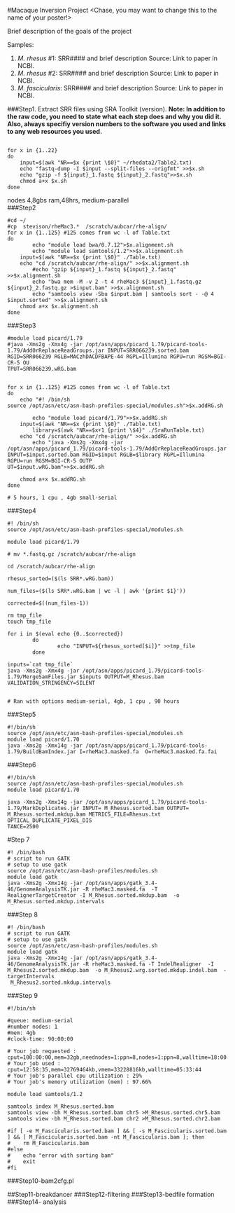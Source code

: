 #Macaque Inversion Project <Chase, you may want to change this to the name of your poster!>

Brief description of the goals of the project

Samples:
1. _M. rhesus_ #1: SRR#### and brief description
    Source: Link to paper in NCBI.
2. _M. rhesus_ #2: SRR#### and brief description
    Source: Link to paper in NCBI.
3. _M. fascicularis_: SRR#### and brief description
    Source: Link to paper in NCBI.

###Step1. Extract SRR files using SRA Toolkit (version). 
**Note: In addition to the raw code, you need to state what each step does and why you did it. Also, always specifiy version numbers to the software you used and links to any web resources you used.**

```

for x in {1..22}   
do
    input=$(awk "NR==$x {print \$0}" ~/rhedata2/Table2.txt)
    echo "fastq-dump -I $input --split-files --origfmt" >>$x.sh
    echo "gzip -f ${input}_1.fastq ${input}_2.fastq">>$x.sh 
    chmod a+x $x.sh
done
```

 nodes 4,8gbs ram,48hrs, medium-parallel                                                                                                                                                               
###Step2
```
#cd ~/                                                                                                                                                                                                  
#cp  stevison/rheMac3.*  /scratch/aubcar/rhe-align/                                                                                                                                                     
for x in {1..125} #125 comes from wc -l of Table.txt                                                                                                                                                    
do
        echo "module load bwa/0.7.12">$x.alignment.sh
        echo "module load samtools/1.2">>$x.alignment.sh
    input=$(awk "NR==$x {print \$0}" ./Table.txt)
    echo "cd /scratch/aubcar/rhe-align/" >>$x.alignment.sh
        #echo "gzip ${input}_1.fastq ${input}_2.fastq" >>$x.alignment.sh                                                                                                                                
        echo "bwa mem -M -v 2 -t 4 rheMac3 ${input}_1.fastq.gz ${input}_2.fastq.gz >$input.bam" >>$x.alignment.sh
        echo "samtools view -Sbu $input.bam | samtools sort - -@ 4 $input.sorted" >>$x.alignment.sh
    chmod a+x $x.alignment.sh
done
```

###Step3
```
#module load picard/1.79
#java -Xms2g -Xmx4g -jar /opt/asn/apps/picard_1.79/picard-tools-1.79/AddOrReplaceReadGroups.jar INPUT=SRR066239.sorted.bam RGID=SRR066239 RGLB=MACzhDACDFBAPE-44 RGPL=Illumina RGPU=run RGSM=BGI-CR-5 OU
TPUT=SRR066239.wRG.bam  


for x in {1..125} #125 comes from wc -l of Table.txt
do 
    echo "#! /bin/sh 
source /opt/asn/etc/asn-bash-profiles-special/modules.sh">$x.addRG.sh

        echo "module load picard/1.79">>$x.addRG.sh
    input=$(awk "NR==$x {print \$0}" ./Table.txt)
        library=$(awk "NR==$x+1 {print \$4}" ./SraRunTable.txt)
    echo "cd /scratch/aubcar/rhe-align/" >>$x.addRG.sh
        echo "java -Xms2g -Xmx4g -jar /opt/asn/apps/picard_1.79/picard-tools-1.79/AddOrReplaceReadGroups.jar INPUT=$input.sorted.bam RGID=$input RGLB=$library RGPL=Illumina RGPU=run RGSM=BGI-CR-5 OUTP
UT=$input.wRG.bam">>$x.addRG.sh

    chmod a+x $x.addRG.sh
done

# 5 hours, 1 cpu , 4gb small-serial 
```

###Step4

```
#! /bin/sh 
source /opt/asn/etc/asn-bash-profiles-special/modules.sh

module load picard/1.79

# mv *.fastq.gz /scratch/aubcar/rhe-align

cd /scratch/aubcar/rhe-align 

rhesus_sorted=($(ls SRR*.wRG.bam))

num_files=($(ls SRR*.wRG.bam | wc -l | awk '{print $1}'))

corrected=$((num_files-1))

rm tmp_file
touch tmp_file

for i in $(eval echo {0..$corrected})
        do      
                echo "INPUT=${rhesus_sorted[$i]}" >>tmp_file
        done

inputs=`cat tmp_file`
java -Xms2g -Xmx4g -jar /opt/asn/apps/picard_1.79/picard-tools-1.79/MergeSamFiles.jar $inputs OUTPUT=M_Rhesus.bam VALIDATION_STRINGENCY=SILENT


# Ran with options medium-serial, 4gb, 1 cpu , 90 hours 
```

###Step5
```
#!/bin/sh
source /opt/asn/etc/asn-bash-profiles-special/modules.sh
module load picard/1.70
java -Xms2g -Xmx14g -jar /opt/asn/apps/picard_1.79/picard-tools-1.79/BuildBamIndex.jar I=rheMac3.masked.fa  O=rheMac3.masked.fa.fai
```

###Step6
```
#!/bin/sh
source /opt/asn/etc/asn-bash-profiles-special/modules.sh
module load picard/1.70

java -Xms2g -Xmx14g -jar /opt/asn/apps/picard_1.79/picard-tools-1.79/MarkDuplicates.jar INPUT= M_Rhesus.sorted.bam OUTPUT= M_Rhesus.sorted.mkdup.bam METRICS_FILE=Rhesus.txt OPTICAL_DUPLICATE_PIXEL_DIS
TANCE=2500 
```

#Step 7
```
#! /bin/bash
# script to run GATK
# setup to use gatk
source /opt/asn/etc/asn-bash-profiles/modules.sh
module load gatk 
java -Xms2g -Xmx14g -jar /opt/asn/apps/gatk_3.4-46/GenomeAnalysisTK.jar -R rheMac3.masked.fa  -T RealignerTargetCreator -I M_Rhesus.sorted.mkdup.bam  -o M_Rhesus.sorted.mkdup.intervals
```

###Step 8
```
#! /bin/bash
# script to run GATK
# setup to use gatk
source /opt/asn/etc/asn-bash-profiles/modules.sh
module load gatk 
java -Xms2g -Xmx14g -jar /opt/asn/apps/gatk_3.4-46/GenomeAnalysisTK.jar -R rheMac3.masked.fa -T IndelRealigner  -I M_Rhesus2.sorted.mkdup.bam  -o M_Rhesus2.wrg.sorted.mkdup.indel.bam  -targetIntervals
 M_Rhesus2.sorted.mkdup.intervals
```

###Step 9
```
#!/bin/sh

#queue: medium-serial
#number nodes: 1
#mem: 4gb
#clock-time: 90:00:00 

# Your job requested : cput=100:00:00,mem=32gb,neednodes=1:ppn=8,nodes=1:ppn=8,walltime=18:00:00
# Your job used : cput=12:58:35,mem=32769464kb,vmem=33228816kb,walltime=05:33:44
# Your job's parallel cpu utilization : 29%
# Your job's memory utilization (mem) : 97.66%

module load samtools/1.2

samtools index M_Rhesus.sorted.bam
samtools view -bh M_Rhesus.sorted.bam chr5 >M_Rhesus.sorted.chr5.bam
samtools view -bh M_Rhesus.sorted.bam chr2 >M_Rhesus.sorted.chr2.bam

#if [ -e M_Fascicularis.sorted.bam ] && [ -s M_Fascicularis.sorted.bam ] && [ M_Fascicularis.sorted.bam -nt M_Fascicularis.bam ]; then
#    rm M_Fascicularis.bam
#else
#    echo "error with sorting bam"
#    exit
#fi

```

###Step10-bam2cfg.pl

##Step11-breakdancer
###Step12-filtering
###Step13-bedfile formation
###Step14- analysis 



